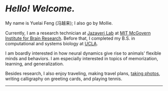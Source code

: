 # *Hello! Welcome.*

My name is Yuelai Feng (冯越来); I also go by Mollie. 

Currently, I am a research technician at [Jazayeri Lab](http://jazlab.org) at [MIT McGovern Institute for Brain Research](https://mcgovern.mit.edu/). Before that, I completed my B.S. in computational and systems biology at [UCLA](https://www.ucla.edu/).

I am boardly interested in how neural dynamics give rise to animals' flexible minds and behaviors. I am especially interested in topics of memorization, learning, and generalization.

Besides research, I also enjoy traveling, making travel plans, [taking photos](https://photos.app.goo.gl/N9PXKGZJmQzVzKk39), writing calligraphy on greeting cards, and playing tennis.

---

